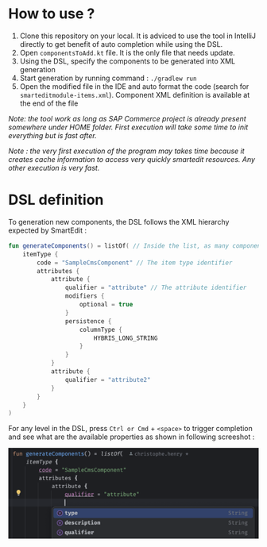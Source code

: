 # How to use ?

1. Clone this repository on your local. It is adviced to use the tool in IntelliJ directly to get benefit of auto completion while using the DSL.
2. Open `componentsToAdd.kt` file. It is the only file that needs update.
3. Using the DSL, specify the components to be generated into XML generation
4. Start generation by running command : `./gradlew run`
5. Open the modified file in the IDE and auto format the code (search for `smarteditmodule-items.xml`). Component XML definition is available at the end of the file

*Note: the tool work as long as SAP Commerce project is already present somewhere under HOME folder. First execution will take some time to init everything but is fast after.*

*Note : the very first execution of the program may takes time because it creates cache information to access very quickly smartedit resources. Any other execution is very fast.*

# DSL definition

To generation new components, the DSL follows the XML hierarchy expected by SmartEdit :

```kotlin
fun generateComponents() = listOf( // Inside the list, as many component as needed can be instanciated 
    itemType {
        code = "SampleCmsComponent" // The item type identifier
        attributes {
            attribute {
                qualifier = "attribute" // The attribute identifier
                modifiers {
                    optional = true
                }
                persistence {
                    columnType {
                        HYBRIS_LONG_STRING
                    }
                }
            }
            attribute {
                qualifier = "attribute2"
            }
        }
    }
)
```

For any level in the DSL, press `Ctrl or Cmd` + `<space>` to trigger completion and see what are the available properties as shown in following screeshot :

![completionExample](./completionExample.png)
